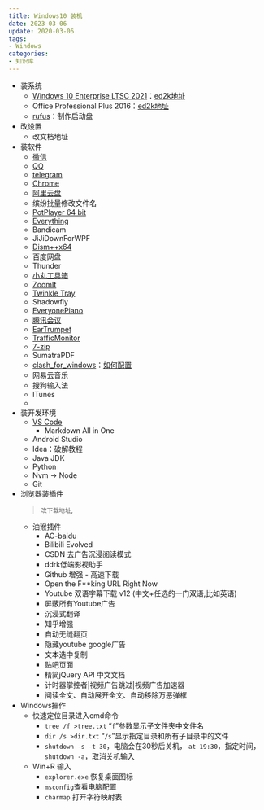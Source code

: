 ```yaml
---
title: Windows10 装机
date: 2023-03-06
update: 2020-03-06
tags:
- Windows
categories: 
- 知识库
---
```



- 装系统
  - [Windows 10 Enterprise LTSC 2021](https://next.itellyou.cn/Identity/Account/Login)：[ed2k地址](ed2k://|file|SW_DVD9_WIN_ENT_LTSC_2021_64BIT_ChnSimp_MLF_X22-84402.ISO|5044211712|1555B7DCA052B5958EE68DB58A42408D|/)
  - Office Professional Plus 2016：[ed2k地址](ed2k://|file|cn_office_professional_plus_2016_x86_x64_dvd_6969182.iso|2588266496|27EEA4FE4BB13CD0ECCDFC24167F9E01|/)
  - [rufus](https://rufus.ie/zh/)：制作启动盘
- 改设置
  - 改文档地址
- 装软件
  - [微信](https://windows.weixin.qq.com/?lang=zh_CN)
  - [QQ](https://im.qq.com/pcqq)
  - [telegram](https://desktop.telegram.org/?setln=en)
  - [Chrome](https://www.google.com/intl/en_hk/chrome/)
  - [阿里云盘](https://www.aliyundrive.com/)
  - 缤纷批量修改文件名
  - [PotPlayer 64 bit](https://potplayer.daum.net/)
  - [Everything](https://www.voidtools.com/zh-cn/downloads/)
  - Bandicam
  - JiJiDownForWPF
  - [Dism++x64](https://dism.cf/)
  - 百度网盘
  - Thunder
  - [小丸工具箱](https://maruko.appinn.me/)
  - [ZoomIt](https://zoomit.en.softonic.com/)
  - [Twinkle Tray](https://twinkletray.com/)
  - Shadowfly
  - [EveryonePiano](https://www.everyonepiano.cn/)
  - [腾讯会议](https://meeting.tencent.com/download/)
  - [EarTrumpet](https://eartrumpet.app/)
  - [TrafficMonitor](https://github.com/zhongyang219/TrafficMonitor)
  - [7-zip](https://www.7-zip.org/download.html)
  - SumatraPDF
  - [clash_for_windows](https://github.com/Fndroid/clash_for_windows_pkg/releases)：[如何配置](https://docs.cfw.lbyczf.com/)
  - 网易云音乐
  - 搜狗输入法
  - ITunes
  -
- 装开发环境
  - [VS Code](https://code.visualstudio.com/download)
    - Markdown All in One
  - Android Studio
  - Idea：破解教程
  - Java JDK
  - Python
  - Nvm -> Node
  - Git
- 浏览器装插件
    > `改下载地址`,
  - 油猴插件
    - AC-baidu
    - Bilibili Evolved
    - CSDN 去广告沉浸阅读模式
    - ddrk低端影视助手
    - Github 增强 - 高速下载
    - Open the F**king URL Right Now
    - Youtube 双语字幕下载 v12 (中文+任选的一门双语,比如英语)
    - 屏蔽所有Youtube广告
    - 沉浸式翻译
    - 知乎增强
    - 自动无缝翻页
    - 隐藏youtube google广告
    - 文本选中复制
    - 贴吧页面
    - 精简jQuery API 中文文档
    - 计时器掌控者|视频广告跳过|视频广告加速器
    - 阅读全文、自动展开全文、自动移除万恶弹框
- Windows操作
  - 快速定位目录进入cmd命令
    - `tree /f >tree.txt` “`f`”参数显示子文件夹中文件名
    - `dir /s >dir.txt`  “`/s`”显示指定目录和所有子目录中的文件
    - `shutdown -s -t 30`，电脑会在30秒后关机， `at 19:30`，指定时间，`shutdown -a`，取消关机输入
  - Win+R 输入
    - `explorer.exe` 恢复桌面图标
    - `msconfig`查看电脑配置
    - `charmap` 打开字符映射表
